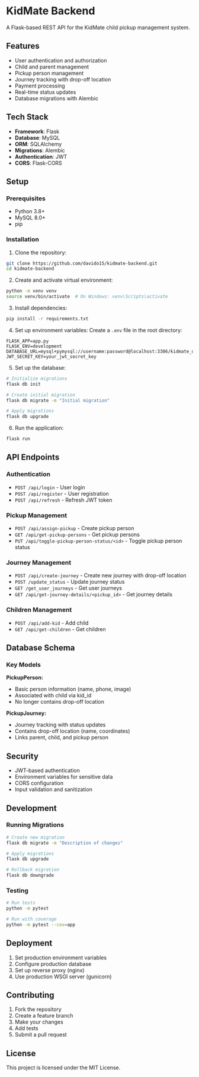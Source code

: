 # KidMate Backend

A Flask-based REST API for the KidMate child pickup management system.

## Features

- User authentication and authorization
- Child and parent management
- Pickup person management
- Journey tracking with drop-off location
- Payment processing
- Real-time status updates
- Database migrations with Alembic

## Tech Stack

- **Framework**: Flask
- **Database**: MySQL
- **ORM**: SQLAlchemy
- **Migrations**: Alembic
- **Authentication**: JWT
- **CORS**: Flask-CORS

## Setup

### Prerequisites

- Python 3.8+
- MySQL 8.0+
- pip

### Installation

1. Clone the repository:
```bash
git clone https://github.com/davido15/kidmate-backend.git
cd kidmate-backend
```

2. Create and activate virtual environment:
```bash
python -m venv venv
source venv/bin/activate  # On Windows: venv\Scripts\activate
```

3. Install dependencies:
```bash
pip install -r requirements.txt
```

4. Set up environment variables:
Create a `.env` file in the root directory:
```
FLASK_APP=app.py
FLASK_ENV=development
DATABASE_URL=mysql+pymysql://username:password@localhost:3306/kidmate_db
JWT_SECRET_KEY=your_jwt_secret_key
```

5. Set up the database:
```bash
# Initialize migrations
flask db init

# Create initial migration
flask db migrate -m "Initial migration"

# Apply migrations
flask db upgrade
```

6. Run the application:
```bash
flask run
```

## API Endpoints

### Authentication
- `POST /api/login` - User login
- `POST /api/register` - User registration
- `POST /api/refresh` - Refresh JWT token

### Pickup Management
- `POST /api/assign-pickup` - Create pickup person
- `GET /api/get-pickup-persons` - Get pickup persons
- `PUT /api/toggle-pickup-person-status/<id>` - Toggle pickup person status

### Journey Management
- `POST /api/create-journey` - Create new journey with drop-off location
- `POST /update_status` - Update journey status
- `GET /get_user_journeys` - Get user journeys
- `GET /api/get-journey-details/<pickup_id>` - Get journey details

### Children Management
- `POST /api/add-kid` - Add child
- `GET /api/get-children` - Get children

## Database Schema

### Key Models

**PickupPerson:**
- Basic person information (name, phone, image)
- Associated with child via kid_id
- No longer contains drop-off location

**PickupJourney:**
- Journey tracking with status updates
- Contains drop-off location (name, coordinates)
- Links parent, child, and pickup person

## Security

- JWT-based authentication
- Environment variables for sensitive data
- CORS configuration
- Input validation and sanitization

## Development

### Running Migrations

```bash
# Create new migration
flask db migrate -m "Description of changes"

# Apply migrations
flask db upgrade

# Rollback migration
flask db downgrade
```

### Testing

```bash
# Run tests
python -m pytest

# Run with coverage
python -m pytest --cov=app
```

## Deployment

1. Set production environment variables
2. Configure production database
3. Set up reverse proxy (nginx)
4. Use production WSGI server (gunicorn)

## Contributing

1. Fork the repository
2. Create a feature branch
3. Make your changes
4. Add tests
5. Submit a pull request

## License

This project is licensed under the MIT License. 